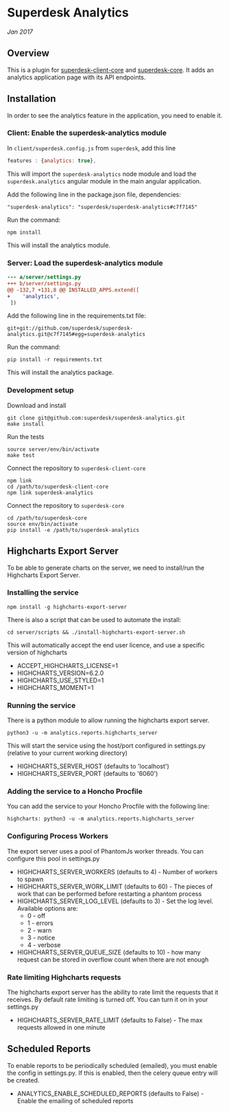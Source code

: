 # Superdesk Analytics
_Jan 2017_

## Overview
This is a plugin for [superdesk-client-core](https://github.com/superdesk/superdesk-client-core) and [superdesk-core](https://github.com/superdesk/superdesk-core). It adds an analytics application page with its API endpoints.

## Installation

In order to see the analytics feature in the application, you need to enable it.

### Client: Enable the superdesk-analytics module
In `client/superdesk.config.js` from `superdesk`, add this line
```js
features : {analytics: true},
```
This will import the `superdesk-analytics` node module and load the `superdesk.analytics` angular module in the main angular application.

Add the following line in the package.json file, dependencies:
```
"superdesk-analytics": "superdesk/superdesk-analytics#c7f7145"
```

Run the command:
```
npm install
```

This will install the analytics module.

### Server: Load the superdesk-analytics module
```diff
--- a/server/settings.py
+++ b/server/settings.py
@@ -132,7 +131,8 @@ INSTALLED_APPS.extend([
+    'analytics',
 ])
```

Add the following line in the requirements.txt file:
```
git+git://github.com/superdesk/superdesk-analytics.git@c7f7145#egg=superdesk-analytics
```

Run the command:
```
pip install -r requirements.txt
```

This will install the analytics package.


### Development setup

Download and install
```
git clone git@github.com:superdesk/superdesk-analytics.git
make install
```
Run the tests
```
source server/env/bin/activate
make test
```

Connect the repository to `superdesk-client-core`
```
npm link
cd /path/to/superdesk-client-core
npm link superdesk-analytics
```

Connect the repository to `superdesk-core`
```
cd /path/to/superdesk-core
source env/bin/activate
pip install -e /path/to/superdesk-analytics
```


## Highcharts Export Server
To be able to generate charts on the server, we need to install/run the Highcharts Export Server.

### Installing the service
```
npm install -g highcharts-export-server
```

There is also a script that can be used to automate the install:
```
cd server/scripts && ./install-highcharts-export-server.sh
```
This will automatically accept the end user licence, and use a specific version of highcharts
* ACCEPT_HIGHCHARTS_LICENSE=1
* HIGHCHARTS_VERSION=6.2.0
* HIGHCHARTS_USE_STYLED=1
* HIGHCHARTS_MOMENT=1

### Running the service
There is a python module to allow running the highcharts export server.
```
python3 -u -m analytics.reports.highcharts_server
```

This will start the service using the host/port configured in settings.py (relative to your current working directory)
* HIGHCHARTS_SERVER_HOST (defaults to 'localhost')
* HIGHCHARTS_SERVER_PORT (defaults to '6060')

### Adding the service to a Honcho Procfile
You can add the service to your Honcho Procfile with the following line:
```
highcharts: python3 -u -m analytics.reports.highcharts_server
```

### Configuring Process Workers
The export server uses a pool of PhantomJs worker threads. You can configure this pool in settings.py
* HIGHCHARTS_SERVER_WORKERS (defaults to 4) - Number of workers to spawn
* HIGHCHARTS_SERVER_WORK_LIMIT (defaults to 60) - The pieces of work that can be performed before restarting a phantom process
* HIGHCHARTS_SERVER_LOG_LEVEL (defaults to 3) - Set the log level. Available options are:
    * 0 - off
    * 1 - errors
    * 2 - warn
    * 3 - notice
    * 4 - verbose
* HIGHCHARTS_SERVER_QUEUE_SIZE (defaults to 10) - how many request can be stored in overflow count when there are not enough

### Rate limiting  Highcharts requests
The highcharts export server has the ability to rate limit the requests that it receives.
By default rate limiting is turned off. You can turn it on in your settings.py
* HIGHCHARTS_SERVER_RATE_LIMIT (defaults to False) - The max requests allowed in one minute


## Scheduled Reports
To enable reports to be periodically scheduled (emailed), you must enable the config in settings.py.
If this is enabled, then the celery queue entry will be created.
* ANALYTICS_ENABLE_SCHEDULED_REPORTS (defaults to False) - Enable the emailing of scheduled reports
